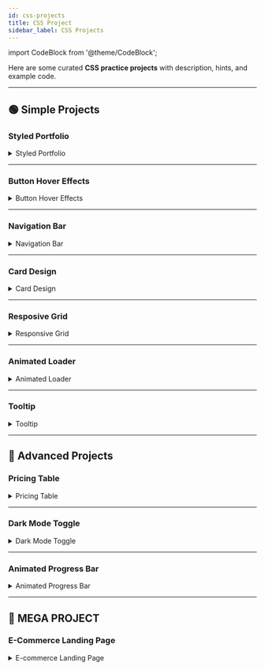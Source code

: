 ```yaml
---
id: css-projects
title: CSS Project 
sidebar_label: CSS Projects
---
```


 

import CodeBlock from '@theme/CodeBlock';

Here are some curated **CSS practice projects** with description, hints, and example code.  

---

## 🟢 Simple Projects  

### Styled Portfolio
<!-- PROJECT 1: Styled Portfolio -->
<details>
  <summary>Styled Portfolio</summary>

  **Description:**  
  Add CSS styling to your HTML portfolio (colors, fonts, layouts).

  **Hint:**  
  Use `font-family`, `color`, `margin`, and `padding`. Keep it clean and minimal.  

  **HTML:**  
  <CodeBlock language="html">
{`<body>
  <h1>My Portfolio</h1>
  <img src="profile.jpg" alt="Profile Picture" width="150">
  <p>Hello! I'm learning CSS.</p>
</body>`}
  </CodeBlock>

  **CSS:**  
  <CodeBlock language="css">
{`body {
  font-family: Arial, sans-serif;
  margin: 20px;
  background: #f4f4f4;
}
h1 {
  color: #2c3e50;
}
img {
  border-radius: 50%;
}
`}
  </CodeBlock>
</details>

---
### Button Hover Effects

<!-- PROJECT 2: Button Hover Effects -->
<details>
  <summary>Button Hover Effects</summary>

  **Description:**  
  Create buttons that change color, size, or add shadows when hovered.  

  **Hint:**  
  Use `:hover` pseudo-class and `transition`.  

  **HTML:**  
  <CodeBlock language="html">
{`<button>Click Me</button>`}
  </CodeBlock>

  **CSS:**  
  <CodeBlock language="css">
{`button {
  padding: 10px 20px;
  background: #3498db;
  color: white;
  border: none;
  cursor: pointer;
  transition: 0.3s;
}
button:hover {
  background: #2980b9;
  transform: scale(1.1);
}
`}
  </CodeBlock>
</details>

---
### Navigation Bar

<!-- PROJECT 3: Navigation Bar -->
<details>
  <summary>Navigation Bar</summary>

  **Description:**  
  Style a horizontal navigation bar with hover effects.  

  **Hint:**  
  Use `display: flex` and remove list styles with `list-style: none`.  

  **HTML:**  
  <CodeBlock language="html">
{`<nav>
  <ul>
    <li><a href="#">Home</a></li>
    <li><a href="#">About</a></li>
    <li><a href="#">Contact</a></li>
  </ul>
</nav>`}
  </CodeBlock>

  **CSS:**  
  <CodeBlock language="css">
{`nav ul {
  display: flex;
  list-style: none;
  background: #333;
}
nav li {
  padding: 15px;
}
nav a {
  color: white;
  text-decoration: none;
}
nav a:hover {
  color: yellow;
}
`}
  </CodeBlock>
</details>

---

### Card Design
<!-- PROJECT 4: Card Design -->
<details>
  <summary>Card Design</summary>

  **Description:**  
  Create card-style containers with shadows and rounded corners.  

  **Hint:**  
  Use `box-shadow`, `border-radius`, and `padding`.  

  **HTML:**  
  <CodeBlock language="html">
{`<div class="card">
  <h2>Card Title</h2>
  <p>This is a simple card.</p>
</div>`}
  </CodeBlock>

  **CSS:**  
  <CodeBlock language="css">
{`.card {
  width: 250px;
  border-radius: 10px;
  box-shadow: 0 4px 8px rgba(0,0,0,0.2);
  padding: 20px;
  background: white;
  margin: 20px;
}
`}
  </CodeBlock>
</details>

---

### Resposive Grid
<!-- PROJECT 5: Responsive Grid -->
<details>
  <summary>Responsive Grid</summary>

  **Description:**  
  Make a grid layout that adjusts with screen size.  

  **Hint:**  
  Use `display: grid` and `grid-template-columns: repeat(auto-fit, minmax(...))`.  

  **HTML:**  
  <CodeBlock language="html">
{`<div class="gallery">
  <img src="img1.jpg" alt="Image 1">
  <img src="img2.jpg" alt="Image 2">
  <img src="img3.jpg" alt="Image 3">
</div>`}
  </CodeBlock>

  **CSS:**  
  <CodeBlock language="css">
{`.gallery {
  display: grid;
  grid-template-columns: repeat(auto-fit, minmax(200px, 1fr));
  gap: 15px;
}
.gallery img {
  width: 100%;
  border-radius: 8px;
}
`}
  </CodeBlock>
</details>

---

### Animated Loader
<!-- PROJECT 6: Animated Loader -->
<details>
  <summary>Animated Loader</summary>

  **Description:**  
  Create a spinning circle loader animation.  

  **Hint:**  
  Use `@keyframes` and `animation`.  

  **HTML:**  
  <CodeBlock language="html">
{`<div class="loader"></div>`}
  </CodeBlock>

  **CSS:**  
  <CodeBlock language="css">
{`.loader {
  border: 8px solid #f3f3f3;
  border-top: 8px solid #3498db;
  border-radius: 50%;
  width: 50px;
  height: 50px;
  animation: spin 1s linear infinite;
}
@keyframes spin {
  0% { transform: rotate(0deg); }
  100% { transform: rotate(360deg); }
}
`}
  </CodeBlock>
</details>

---

### Tooltip
<!-- PROJECT 7: Tooltip -->
<details>
  <summary>Tooltip</summary>

  **Description:**  
  Create a tooltip that appears when hovering over text.  

  **Hint:**  
  Use `position: relative` for parent and `absolute` for tooltip.  

  **HTML:**  
  <CodeBlock language="html">
{`<div class="tooltip">
  Hover over me
  <span class="tooltip-text">Tooltip text</span>
</div>`}
  </CodeBlock>

  **CSS:**  
  <CodeBlock language="css">
{`.tooltip {
  position: relative;
  display: inline-block;
}
.tooltip-text {
  visibility: hidden;
  position: absolute;
  background: black;
  color: white;
  padding: 5px;
  border-radius: 5px;
  top: -30px;
  left: 0;
}
.tooltip:hover .tooltip-text {
  visibility: visible;
}
`}
  </CodeBlock>
</details>

---

## 🔴 Advanced Projects  

### Pricing Table
<!-- PROJECT 8: Pricing Table -->
<details>
  <summary>Pricing Table</summary>

  **Description:**  
  Design a 3-column pricing table with hover effects.  

  **Hint:**  
  Use `flexbox` and `:hover` for highlighting a plan.  

  **HTML:**  
  <CodeBlock language="html">
{`<div class="pricing">
  <div class="plan">Basic</div>
  <div class="plan">Pro</div>
  <div class="plan">Premium</div>
</div>`}
  </CodeBlock>

  **CSS:**  
  <CodeBlock language="css">
{`.pricing {
  display: flex;
  justify-content: center;
  gap: 20px;
}
.plan {
  border: 1px solid #ccc;
  padding: 20px;
  width: 200px;
  text-align: center;
  transition: 0.3s;
}
.plan:hover {
  box-shadow: 0 4px 10px rgba(0,0,0,0.3);
  border-color: #3498db;
}
`}
  </CodeBlock>
</details>

---

### Dark Mode Toggle
<!-- PROJECT 9: Dark Mode Toggle -->
<details>
  <summary>Dark Mode Toggle</summary>

  **Description:**  
  Style a website with both light and dark mode themes.  

  **Hint:**  
  Use `body.dark-mode` with different colors.  

  **HTML:**  
  <CodeBlock language="html">
{`<button onclick="document.body.classList.toggle('dark-mode')">
  Toggle Dark Mode
</button>`}
  </CodeBlock>

  **CSS:**  
  <CodeBlock language="css">
{`body {
  background: white;
  color: black;
}
body.dark-mode {
  background: #121212;
  color: white;
}
`}
  </CodeBlock>
</details>

---

### Animated Progress Bar
<!-- PROJECT 10: Animated Progress Bar -->
<details>
  <summary>Animated Progress Bar</summary>

  **Description:**  
  Create a progress bar that fills up smoothly.  

  **Hint:**  
  Use `@keyframes` and `width` animation.  

  **HTML:**  
  <CodeBlock language="html">
{`<div class="progress">
  <div class="progress-bar"></div>
</div>`}
  </CodeBlock>

  **CSS:**  
  <CodeBlock language="css">
{`.progress {
  width: 100%;
  background: #eee;
  border-radius: 10px;
}
.progress-bar {
  height: 20px;
  width: 0%;
  background: #27ae60;
  border-radius: 10px;
  animation: load 3s forwards;
}
@keyframes load {
  0% { width: 0%; }
  100% { width: 80%; }
}
`}
  </CodeBlock>
</details>

---

##  🧮 MEGA PROJECT

### E-Commerce Landing Page 

<details>
  <summary>E-commerce Landing Page</summary>

  **Description:**  
  Build a stylish landing page for an e-commerce store. Include a header, hero section with a call-to-action, product grid, and footer.  

  **Hint:**  
  Use **Flexbox/Grid** for layout, a **hero banner** for attraction, and **cards** for products.  

  **HTML:**  
  <CodeBlock language="html">
{`<!DOCTYPE html>
<html lang="en">
<head>
  <meta charset="UTF-8">
  <meta name="viewport" content="width=device-width, initial-scale=1.0">
  <title>E-commerce Landing Page</title>
  <link rel="stylesheet" href="style.css">
</head>
<body>
  <header class="header">
    <h1>ShopEase</h1>
    <nav>
      <ul>
        <li><a href="#">Home</a></li>
        <li><a href="#">Shop</a></li>
        <li><a href="#">Deals</a></li>
        <li><a href="#">Contact</a></li>
      </ul>
    </nav>
  </header>

  <section class="hero">
    <h2>Your One-Stop Shop</h2>
    <p>Trendy collections at unbeatable prices.</p>
    <a href="#" class="btn">Shop Now</a>
  </section>

  <section class="products">
    <h2>Featured Products</h2>
    <div class="product-grid">
      <div class="card">
        <img src="https://via.placeholder.com/200" alt="Product 1">
        <h3>Product 1</h3>
        <p>$29.99</p>
        <button>Add to Cart</button>
      </div>
      <div class="card">
        <img src="https://via.placeholder.com/200" alt="Product 2">
        <h3>Product 2</h3>
        <p>$49.99</p>
        <button>Add to Cart</button>
      </div>
      <div class="card">
        <img src="https://via.placeholder.com/200" alt="Product 3">
        <h3>Product 3</h3>
        <p>$19.99</p>
        <button>Add to Cart</button>
      </div>
    </div>
  </section>

  <footer class="footer">
    <p>&copy; 2025 ShopEase. All rights reserved.</p>
  </footer>
</body>
</html>`}
  </CodeBlock>

  **CSS:**  
  <CodeBlock language="css">
{`* {
  margin: 0;
  padding: 0;
  box-sizing: border-box;
  font-family: Arial, sans-serif;
}

body {
  line-height: 1.6;
}

.header {
  background: #2c3e50;
  color: white;
  padding: 15px 20px;
  display: flex;
  justify-content: space-between;
  align-items: center;
}

.header ul {
  list-style: none;
  display: flex;
}

.header ul li {
  margin-left: 20px;
}

.header ul li a {
  color: white;
  text-decoration: none;
  font-weight: bold;
}

.hero {
  background: url('https://via.placeholder.com/1200x400') no-repeat center/cover;
  color: white;
  text-align: center;
  padding: 100px 20px;
}

.hero h2 {
  font-size: 2.5rem;
  margin-bottom: 10px;
}

.hero .btn {
  display: inline-block;
  margin-top: 15px;
  padding: 10px 20px;
  background: #e67e22;
  color: white;
  text-decoration: none;
  border-radius: 5px;
}

.products {
  padding: 40px 20px;
  text-align: center;
}

.product-grid {
  display: grid;
  grid-template-columns: repeat(auto-fit, minmax(220px, 1fr));
  gap: 20px;
  margin-top: 20px;
}

.card {
  border: 1px solid #ddd;
  border-radius: 10px;
  padding: 15px;
  text-align: center;
  transition: 0.3s ease;
}

.card:hover {
  transform: translateY(-5px);
  box-shadow: 0 4px 8px rgba(0,0,0,0.1);
}

.card img {
  max-width: 100%;
  border-radius: 8px;
}

.card button {
  margin-top: 10px;
  padding: 8px 15px;
  border: none;
  background: #27ae60;
  color: white;
  border-radius: 5px;
  cursor: pointer;
}

.card button:hover {
  background: #219150;
}

.footer {
  background: #2c3e50;
  color: white;
  text-align: center;
  padding: 15px;
  margin-top: 30px;
}`}

  </CodeBlock>
</details>
